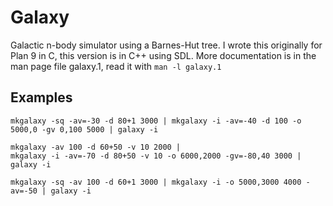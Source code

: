 Galaxy
=

Galactic n-body simulator using a Barnes-Hut tree. I wrote this originally for Plan 9 in C, this version is in C++ using SDL.
More documentation is in the man page file galaxy.1, read it with `man -l galaxy.1`

Examples
-

```
mkgalaxy -sq -av=-30 -d 80+1 3000 | mkgalaxy -i -av=-40 -d 100 -o 5000,0 -gv 0,100 5000 | galaxy -i

mkgalaxy -av 100 -d 60+50 -v 10 2000 |
mkgalaxy -i -av=-70 -d 80+50 -v 10 -o 6000,2000 -gv=-80,40 3000 |
galaxy -i

mkgalaxy -sq -av 100 -d 60+1 3000 | mkgalaxy -i -o 5000,3000 4000 -av=-50 | galaxy -i
```
